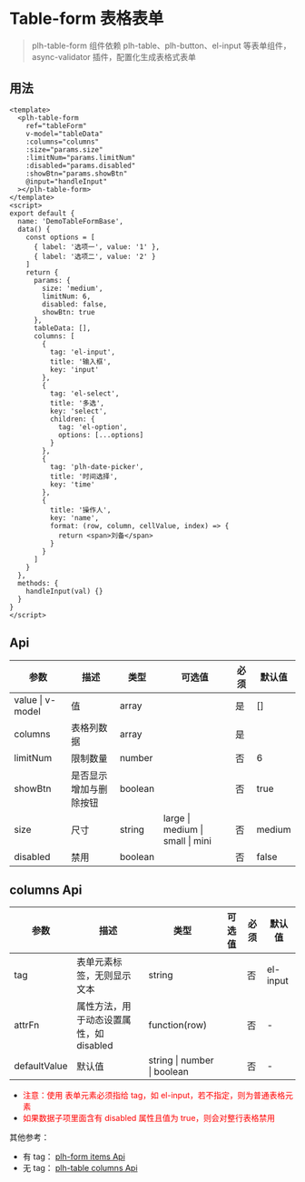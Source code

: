 # Table-form 表格表单

> plh-table-form 组件依赖 plh-table、plh-button、el-input 等表单组件，async-validator 插件，配置化生成表格式表单

## 用法

<table-form-base></table-form-base>

```vue
<template>
  <plh-table-form
    ref="tableForm"
    v-model="tableData"
    :columns="columns"
    :size="params.size"
    :limitNum="params.limitNum"
    :disabled="params.disabled"
    :showBtn="params.showBtn"
    @input="handleInput"
  ></plh-table-form>
</template>
<script>
export default {
  name: 'DemoTableFormBase',
  data() {
    const options = [
      { label: '选项一', value: '1' },
      { label: '选项二', value: '2' }
    ]
    return {
      params: {
        size: 'medium',
        limitNum: 6,
        disabled: false,
        showBtn: true
      },
      tableData: [],
      columns: [
        {
          tag: 'el-input',
          title: '输入框',
          key: 'input'
        },
        {
          tag: 'el-select',
          title: '多选',
          key: 'select',
          children: {
            tag: 'el-option',
            options: [...options]
          }
        },
        {
          tag: 'plh-date-picker',
          title: '时间选择',
          key: 'time'
        },
        {
          title: '操作人',
          key: 'name',
          format: (row, column, cellValue, index) => {
            return <span>刘备</span>
          }
        }
      ]
    }
  },
  methods: {
    handleInput(val) {}
  }
}
</script>
```

## Api

| 参数             | 描述                   | 类型    | 可选值                           | 必须 | 默认值 |
| ---------------- | ---------------------- | ------- | -------------------------------- | ---- | ------ |
| value \| v-model | 值                     | array   |                                  | 是   | []     |
| columns          | 表格列数据             | array   |                                  | 是   |        |
| limitNum         | 限制数量               | number  |                                  | 否   | 6      |
| showBtn          | 是否显示增加与删除按钮 | boolean |                                  | 否   | true   |
| size             | 尺寸                   | string  | large \| medium \| small \| mini | 否   | medium |
| disabled         | 禁用                   | boolean |                                  | 否   | false  |

## columns Api

| 参数         | 描述                                    | 类型                        | 可选值 | 必须 | 默认值   |
| ------------ | --------------------------------------- | --------------------------- | ------ | ---- | -------- |
| tag          | 表单元素标签，无则显示文本              | string                      |        | 否   | el-input |
| attrFn       | 属性方法，用于动态设置属性，如 disabled | function(row)               |        | 否   | -        |
| defaultValue | 默认值                                  | string \| number \| boolean |        | 否   | -        |

- <font color="red">注意：使用 表单元素必须指给 tag，如 el-input，若不指定，则为普通表格元素</font>
- <font color="red">如果数据子项里面含有 disabled 属性且值为 true，则会对整行表格禁用</font>

其他参考：

- 有 tag： [plh-form items Api](./form.html#items-api)
- 无 tag： [plh-table columns Api](./table.html#columns-api)

